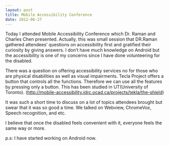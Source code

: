 ```yaml
---
layout: post
title: Mobile Accessibility Conference
date: 2012-06-27
---
```


Today I attended Mobile Accessibility Conference which Dr. Raman and Charles Chen presented.
Actually, this was small session that DR.Raman gathered attendees’ questions on accessibility first and gratified their curiosity by giving answers.
I don’t have much knowledge on Android but the accessibility is one of my concerns since I have done volunteering for the disabled.

There was a question on offering accessibility services no for those who are physical disabilities as well as visual impairments.
Tecla Project offers a button that controls all the functions. Therefore we can use all the features by pressing only a button.
This has been studied in UT(University of Toronto).
(http://mobile-accessibility.idrc.ocad.ca/projects/tekla/the-shield)

It was such a short time to discuss on a lot of topics attendees brought but swear that it was so good a time.
We talked on Webview, ChromeVox, Speech recognition, and etc.

I believe that once the disabled feels convenient with it, everyone feels the same way or more.

p.s: I have started working on Android now.
